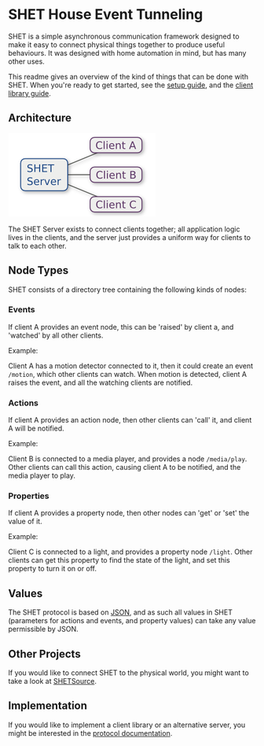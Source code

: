 SHET House Event Tunneling
==========================

SHET is a simple asynchronous communication framework designed to make it easy to connect physical things together to produce useful behaviours. It was designed with home automation in mind, but has many other uses.

This readme gives an overview of the kind of things that can be done with SHET. When you're ready to get started, see the [setup guide](/18sg/SHET/blob/master/doc/setup.md), and the [client library guide](/18sg/SHET/blob/master/doc/client.md).

Architecture
------------
![Diagram of SHET Architecture](https://github.com/18sg/SHET/raw/master/doc/diagram_simple.png)

The SHET Server exists to connect clients together; all application logic lives in the clients, and the server just provides a uniform way for clients to talk to each other.

Node Types
----------

SHET consists of a directory tree containing the following kinds of nodes:

### Events

If client A provides an event node, this can be 'raised' by client a, and 'watched' by all other clients.

Example:

Client A has a motion detector connected to it, then it could create an event `/motion`, which other clients can watch. When motion is detected, client A raises the event, and all the watching clients are notified.

### Actions

If client A provides an action node, then other clients can 'call' it, and client A will be notified.

Example:

Client B is connected to a media player, and provides a node `/media/play`. Other clients can call this action, causing client A to be notified, and the media player to play.

### Properties

If client A provides a property node, then other nodes can 'get' or 'set' the value of it.

Example:

Client C is connected to a light, and provides a property node `/light`. Other clients can get this property to find the state of the light, and set this property to turn it on or off.

Values
------

The SHET protocol is based on [JSON](http://json.org/), and as such all values in SHET (parameters for actions and events, and property values) can take any value permissible by JSON.

Other Projects
--------------

If you would like to connect SHET to the physical world, you might want to take a look at [SHETSource](https://github.com/18sg/SHETSource).

Implementation
--------------

If you would like to implement a client library or an alternative server, you might be interested in the [protocol documentation](/18sg/SHET/blob/master/doc/spec.md).
